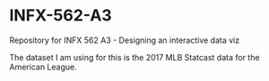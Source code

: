 # INFX-562-A3
Repository for INFX 562 A3 - Designing an interactive data viz

The dataset I am using for this is the 2017 MLB Statcast data for the American League.

